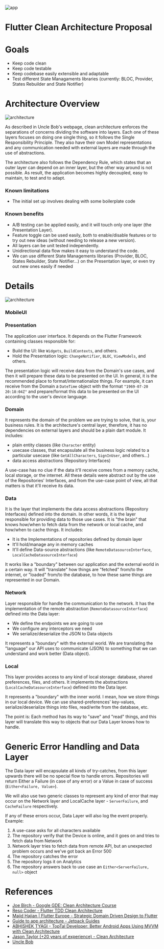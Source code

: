 ![app](./art/app.png?raw=true)

# Flutter Clean Architecture Proposal

# Goals
- Keep code clean
- Keep code testable
- Keep codebase easily extensible and adaptable
- Test different State Managaments libraries (currently: BLOC, Provider, States Rebuilder and State Notifier)
  

# Architecture Overview

![architecture](./art/arch1.png?raw=true)

As described in Uncle Bob's webpage, clean architecture enforces the separations of concerns dividing the software into layers. Each one of these layers focuses on doing one single thing, so it follows the Single Responsibility Principle. They also have their own Model representations and any communication needed with external layers are made through the use of abstractions. 

The architecture also follows the Dependency Rule, which states that an outer layer can depend on an inner layer, but the other way around is not possible. As result, the application becomes highly decoupled, easy to maintain, to test and to adapt.

### Known limitations
- The initial set up involves dealing with some boilerplate code

### Known benefits
- A/B testing can be applied easily, and it will touch only one layer (the Presentation Layer).
- Feature toggle can be used easily, both to enable/disable features or to try out new ideas (without needing to release a new version).
- All layers can be unit tested independently.
- Unidirectional data flow makes it easy to understand the code.
- We can use different State Managements libraries (Provider, BLOC, States Rebuilder, State Notifier...) on the Presentation layer, or even try out new ones easily if needed
  
# Details

![architecture](./art/arch2.png?raw=true)


### MobileUI

### Presentation
The application user interface. It depends on the Flutter Framework containing classes responsible for:
- Build the UI: like ``Widgets``, ``BuildContexts``, and others.
- Hold the Presentation logic: ``ChangeNotifier``, ``BLOC``, ``ViewModels``, and others.

The presentation logic will receive data from the Domain's use cases, and then it will prepare these data to be presented on the UI. In general, it is the recommended place to format/internationalize things. For example, it can receive from the Domain a ``DateTime`` object with the format ``"1969-07-20 20:18:04Z"`` and prepare/format this data to be presented on the UI according to the user's device language.

### Domain
It represents the domain of the problem we are trying to solve, that is, your business rules. It is the architecture's central layer, therefore, it has no dependencies on external layers and should be a plain dart module. It includes:
- plain entity classes (like ``Character`` entity)
- usecase classes, that encapsulate all the business logic related to a particular usecase (like ``GetAllCharacters``, ``SignInUser``, and others...)
- data access abstractions (Repository Interfaces)
  
A use-case has no clue if the data it'll receive comes from a memory cache, local storage, or the internet. All these details were abstract out by the use of the Repositories' Interfaces, and from the use-case point of view, all that matters is that it'll receive its data. 

### Data
It is the layer that implements the data access abstractions (Repository Interfaces) defined into the domain. In other words, it is the layer responsible for providing data to those use cases. It is "the brain" that knows how/when to fetch data from the network or local cache, and how/when to cache things. It includes:
- It is the Implementations of repositories defined by domain layer
- It'll hold/manage any in memory caches
- It'll define Data-source abstractions (like ``RemoteDatasourceInterface``, ``LocalCacheDatasourceInterface``)
  
It works like a "boundary" between our application and the external world in a certain way. It will "translate" how things are "fetched" from/to the internet, or "loaded" from/to the database, to how these same things are represented in our Domain.


### Network
Layer responsible for handle the communication to the network. It has the implementation of the remote abstraction (``RemoteDatasourceInterface``) defined into the Data layer:
- We define the endpoints we are going to use
- We configure any interceptors we need
- We serialize/deserialize the JSON to Data objects

It represents a "boundary" with the external world. We are translating the "language" our API uses to communicate (JSON) to something that we can understand and work better (Data object).

### Local
This layer provides access to any kind of local storage: database, shared preferences, files, and others. It implements the abstractions (``LocalCacheDatasourceInterface``) defined into the Data layer.

It represents a "boundary" with the inner world. I mean, how we store things in our local device. We can use shared-preferences' key-values, serialize/deserialize things into files, read/write from the database, etc. 

The point is: Each method has its way to "save" and "read" things, and this layer will translate this way to objects that our Data Layer knows how to handle.


# Generic Error Handling and Data Layer
The Data layer will encapsulate all kinds of try-catches, from this layer upwards there will be no special flow to handle errors. Repositories will return Either a Failure (in case of any error) or a Value in case of success (``Either<Failure, Value>``).

We will also use two generic classes to represent any kind of error that may occur on the Network layer and LocalCache layer - ``ServerFailure``, and ``CacheFailure`` respectively.

If any of these errors occur, Data Layer will also log the event properly. Example:
1. A use-case asks for all characters available
2. The repository verify that the Device is online, and it goes on and tries to fetch data from Network
3. Network layer tries to fetch data from remote API, but an unexpected problem occurs and we've got back an Error 500
4. The repository catches the error
5. The repository logs it on Analytics
6. The repository answers back to use case an ``Either<ServerFailure, null>`` object
   

# References
- [Joe Birch - Google GDE: Clean Architecture Course](https://caster.io/courses/android-clean-architecture)
- [Reso Coder - Flutter TDD Clean Architecture](https://www.youtube.com/playlist?list=PLB6lc7nQ1n4iYGE_khpXRdJkJEp9WOech)
- [Majid Hajian | Flutter Europe - Strategic Domain Driven Design to Flutter](https://youtu.be/lGv6KV5u75k)
- [Guide to app architecture - Jetpack Guides](https://developer.android.com/jetpack/docs/guide#common-principles)
- [ABHISHEK TYAGI - TopTal Developer: Better Android Apps Using MVVM with Clean Architecture](https://www.toptal.com/android/android-apps-mvvm-with-clean-architecture)
- [Jason Taylor (+20 years of experience) - Clean Architecture ](https://youtu.be/Zygw4UAxCdg)
- [Uncle Bob](https://blog.cleancoder.com/uncle-bob/2012/08/13/the-clean-architecture.html)
